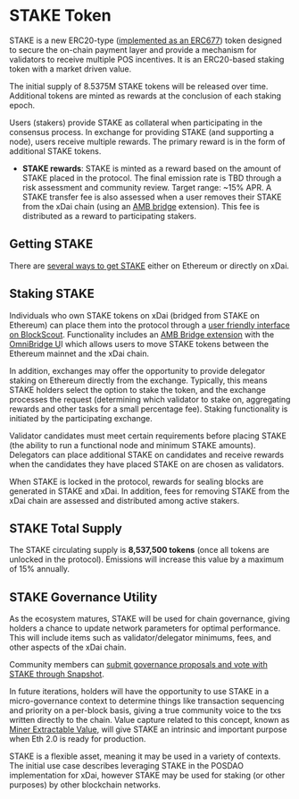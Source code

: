 # STAKE Token

STAKE is a new ERC20-type \([implemented as an ERC677](https://github.com/ethereum/EIPs/issues/677)\) token designed to secure the on-chain payment layer and provide a mechanism for validators to receive multiple POS incentives. It is an ERC20-based staking token with a market driven value.

The initial supply of 8.5375M STAKE tokens will be released over time. Additional tokens are minted as rewards at the conclusion of each staking epoch.

Users \(stakers\) provide STAKE as collateral when participating in the consensus process. In exchange for providing STAKE \(and supporting a node\), users receive multiple rewards. The primary reward is in the form of additional STAKE tokens.

* **STAKE rewards**: STAKE is minted as a reward based on the amount of STAKE placed in the protocol. The final emission rate is TBD through a risk assessment and community review. Target range: ~15% APR. A STAKE transfer fee is also assessed when a user removes their STAKE from the xDai chain \(using an [AMB bridge](https://docs.tokenbridge.net/amb-bridge/about-amb-bridge) extension\). This fee is distributed as a reward to participating stakers.

## Getting STAKE <a id="getting-stake"></a>

There are [several ways to get STAKE](https://www.xdaichain.com/for-stakers/stake-token/get-stake) either on Ethereum or directly on xDai.

## Staking STAKE <a id="staking-stake"></a>

Individuals who own STAKE tokens on xDai \(bridged from STAKE on Ethereum\) can place them into the protocol through a [user friendly interface on BlockScout](https://blockscout.com/xdai/mainnet/validators). Functionality includes an [AMB Bridge extension](https://docs.tokenbridge.net/amb-bridge/about-amb-bridge) with the [OmniBridge U](https://www.xdaichain.com/for-users/bridges/omnibridge)I which allows users to move STAKE tokens between the Ethereum mainnet and the xDai chain.

In addition, exchanges may offer the opportunity to provide delegator staking on Ethereum directly from the exchange. Typically, this means STAKE holders select the option to stake the token, and the exchange processes the request \(determining which validator to stake on, aggregating rewards and other tasks for a small percentage fee\). Staking functionality is initiated by the participating exchange.

Validator candidates must meet certain requirements before placing STAKE \(the ability to run a functional node and minimum STAKE amounts\). Delegators can place additional STAKE on candidates and receive rewards when the candidates they have placed STAKE on are chosen as validators.

When STAKE is locked in the protocol, rewards for sealing blocks are generated in STAKE and xDai. In addition, fees for removing STAKE from the xDai chain are assessed and distributed among active stakers.

## STAKE Total Supply <a id="stake-total-supply"></a>

The STAKE circulating supply is **8,537,500 tokens** \(once all tokens are unlocked in the protocol\). Emissions will increase this value by a maximum of 15% annually.

## STAKE Governance Utility <a id="stake-governance-utility"></a>

As the ecosystem matures, STAKE will be used for chain governance, giving holders a chance to update network parameters for optimal performance. This will include items such as validator/delegator minimums, fees, and other aspects of the xDai chain.

Community members can [submit governance proposals and vote with STAKE through Snapshot](https://www.xdaichain.com/for-users/governance/stake-weighted-voting).

In future iterations, holders will have the opportunity to use STAKE in a micro-governance context to determine things like transaction sequencing and priority on a per-block basis, giving a true community voice to the txs written directly to the chain. Value capture related to this concept, known as [Miner Extractable Value](https://ethresear.ch/t/mev-auction-auctioning-transaction-ordering-rights-as-a-solution-to-miner-extractable-value/6788), will give STAKE an intrinsic and important purpose when Eth 2.0 is ready for production.

STAKE is a flexible asset, meaning it may be used in a variety of contexts. The initial use case describes leveraging STAKE in the POSDAO implementation for xDai, however STAKE may be used for staking \(or other purposes\) by other blockchain networks.

​

